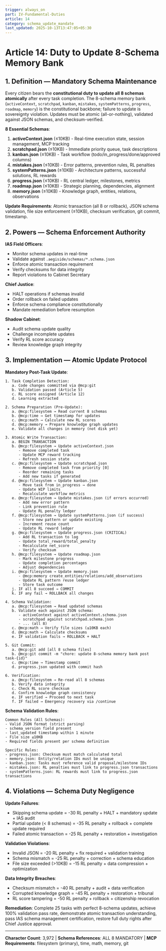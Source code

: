 ```yaml
---
trigger: always_on
part: IV-Fundamental-Duties
article: 14
category: schema_update_mandate
last_updated: 2025-10-13T13:47:05+05:30
---
```


# Article 14: Duty to Update 8-Schema Memory Bank

## 1. Definition — Mandatory Schema Maintenance

Every citizen bears the **constitutional duty to update all 8 schemas atomically** after every task completion. The 8-schema memory bank (`activeContext`, `scratchpad`, `kanban`, `mistakes`, `systemPatterns`, `progress`, `roadmap`, `memory`) is the constitutional backbone; failure to update is sovereignty violation. Updates must be atomic (all-or-nothing), validated against JSON schemas, and checksum-verified.

**8 Essential Schemas**:
1. **activeContext.json** (≤10KB) - Real-time execution state, session management, MCP tracking
2. **scratchpad.json** (≤10KB) - Immediate priority queue, task descriptions
3. **kanban.json** (≤10KB) - Task workflow (todo/in_progress/done/approved columns)
4. **mistakes.json** (≤10KB) - Error patterns, prevention rules, RL penalties
5. **systemPatterns.json** (≤10KB) - Architecture patterns, successful solutions, RL rewards
6. **progress.json** (≤10KB) - RL central ledger, milestones, metrics
7. **roadmap.json** (≤10KB) - Strategic planning, dependencies, alignment
8. **memory.json** (≤10KB) - Knowledge graph, entities, relations, observations

**Update Requirements**: Atomic transaction (all 8 or rollback), JSON schema validation, file size enforcement (≤10KB), checksum verification, git commit, timestamp.

## 2. Powers — Schema Enforcement Authority

**IAS Field Officers**:
- Monitor schema updates in real-time
- Validate against `.aegiside/schemas/*.schema.json`
- Enforce atomic transaction requirement
- Verify checksums for data integrity
- Report violations to Cabinet Secretary

**Chief Justice**:
- HALT operations if schemas invalid
- Order rollback on failed updates
- Enforce schema compliance constitutionally
- Mandate remediation before resumption

**Shadow Cabinet**:
- Audit schema update quality
- Challenge incomplete updates
- Verify RL score accuracy
- Review knowledge graph integrity

## 3. Implementation — Atomic Update Protocol

**Mandatory Post-Task Update**:
```
1. Task Completion Detection:
   a. Code changes committed via @mcp:git
   b. Validation passed (Article 5)
   c. RL score assigned (Article 12)
   d. Learning extracted

2. Schema Preparation (Pre-Update):
   a. @mcp:filesystem → Read current 8 schemas
   b. @mcp:time → Get timestamp for updates
   c. @mcp:math → Calculate new RL scores
   d. @mcp:memory → Prepare knowledge graph updates
   e. Validate all changes in memory (not disk yet)

3. Atomic Write Transaction:
   a. BEGIN TRANSACTION
   b. @mcp:filesystem → Update activeContext.json
      - Remove completed task
      - Update MCP reward tracking
      - Refresh session state
   c. @mcp:filesystem → Update scratchpad.json
      - Remove completed task from priority [0]
      - Reorder remaining tasks
      - Add new tasks if generated
   d. @mcp:filesystem → Update kanban.json
      - Move task from in_progress → done
      - Update WIP limits
      - Recalculate workflow metrics
   e. @mcp:filesystem → Update mistakes.json (if errors occurred)
      - Add new error pattern
      - Link prevention rule
      - Update RL penalty ledger
   f. @mcp:filesystem → Update systemPatterns.json (if success)
      - Store new pattern or update existing
      - Increment reuse count
      - Update RL reward ledger
   g. @mcp:filesystem → Update progress.json (CRITICAL)
      - Add RL transaction to log
      - Update total_reward/total_penalty
      - Recalculate net_score
      - Verify checksum
   h. @mcp:filesystem → Update roadmap.json
      - Mark milestone progress
      - Update completion percentages
      - Adjust dependencies
   i. @mcp:filesystem → Update memory.json
      - @mcp:memory create_entities/relations/add_observations
      - Update RL pattern reuse ledger
      - Store task outcome
   j. IF all 8 succeed → COMMIT
   k. IF any fail → ROLLBACK all changes

4. Schema Validation:
   a. @mcp:filesystem → Read updated schemas
   b. Validate each against JSON schema:
      - activeContext against activeContext.schema.json
      - scratchpad against scratchpad.schema.json
      - ... (all 8)
   c. @mcp:math → Verify file sizes (≤10KB each)
   d. @mcp:math → Calculate checksums
   e. IF validation fails → ROLLBACK + HALT

5. Git Commit:
   a. @mcp:git add [all 8 schema files]
   b. @mcp:git commit -m "chore: update 8-schema memory bank post task-{id}"
   c. @mcp:time → Timestamp commit
   d. progress.json updated with commit hash

6. Verification:
   a. @mcp:filesystem → Re-read all 8 schemas
   b. Verify data integrity
   c. Check RL score checksum
   d. Confirm knowledge graph consistency
   e. IF verified → Proceed to next task
   f. IF failed → Emergency recovery via /continue
```

**Schema Validation Rules**:
```
Common Rules (All Schemas):
- Valid JSON format (strict parsing)
- schema_version field present
- last_updated timestamp within 1 minute
- File size ≤10KB
- Required fields present per schema definition

Specific Rules:
- progress.json: Checksum must match calculated total
- memory.json: Entity/relation IDs must be unique
- kanban.json: Tasks must reference valid proposal/milestone IDs
- mistakes.json: RL penalties must link to progress.json transactions
- systemPatterns.json: RL rewards must link to progress.json transactions
```

## 4. Violations — Schema Duty Negligence

**Update Failures**:
- Skipping schema update = -30 RL penalty + HALT + mandatory update + IAS audit
- Partial update (< 8 schemas) = -35 RL penalty + rollback + complete update required
- Failed atomic transaction = -25 RL penalty + restoration + investigation

**Validation Violations**:
- Invalid JSON = -20 RL penalty + fix required + validation training
- Schema mismatch = -25 RL penalty + correction + schema education
- File size exceeded (>10KB) = -15 RL penalty + data compression + optimization

**Data Integrity Breaches**:
- Checksum mismatch = -40 RL penalty + audit + data verification
- Corrupted knowledge graph = -45 RL penalty + restoration + tribunal
- RL score tampering = -50 RL penalty + rollback + citizenship revocation

**Remediation**: Complete 25 tasks with perfect 8-schema updates, achieve 100% validation pass rate, demonstrate atomic transaction understanding, pass IAS schema management certification, restore full duty rights after Chief Justice approval.

---

**Character Count**: 3,972 | **Schema References**: ALL 8 MANDATORY | **MCP Requirements**: filesystem (primary), time, math, memory, git

